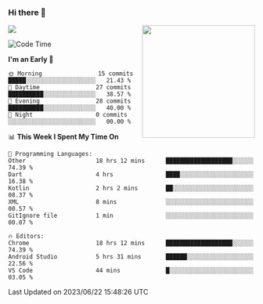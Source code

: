 ### Hi there 👋

![](https://metrics.lecoq.io/itaowu?template=classic&config.timezone=Asia%2FShanghai)
<img align='right' src="https://media.giphy.com/media/M9gbBd9nbDrOTu1Mqx/giphy.gif" width="230">

<!--START_SECTION:waka-->
![Code Time](http://img.shields.io/badge/Code%20Time-105%20hrs%2025%20mins-blue)

**I'm an Early 🐤** 

```text
🌞 Morning                15 commits          █████░░░░░░░░░░░░░░░░░░░░   21.43 % 
🌆 Daytime                27 commits          ██████████░░░░░░░░░░░░░░░   38.57 % 
🌃 Evening                28 commits          ██████████░░░░░░░░░░░░░░░   40.00 % 
🌙 Night                  0 commits           ░░░░░░░░░░░░░░░░░░░░░░░░░   00.00 % 
```


📊 **This Week I Spent My Time On** 

```text
💬 Programming Languages: 
Other                    18 hrs 12 mins      ███████████████████░░░░░░   74.39 % 
Dart                     4 hrs               ████░░░░░░░░░░░░░░░░░░░░░   16.38 % 
Kotlin                   2 hrs 2 mins        ██░░░░░░░░░░░░░░░░░░░░░░░   08.37 % 
XML                      8 mins              ░░░░░░░░░░░░░░░░░░░░░░░░░   00.57 % 
GitIgnore file           1 min               ░░░░░░░░░░░░░░░░░░░░░░░░░   00.07 % 

🔥 Editors: 
Chrome                   18 hrs 12 mins      ███████████████████░░░░░░   74.39 % 
Android Studio           5 hrs 31 mins       ██████░░░░░░░░░░░░░░░░░░░   22.56 % 
VS Code                  44 mins             █░░░░░░░░░░░░░░░░░░░░░░░░   03.05 % 
```


 Last Updated on 2023/06/22 15:48:26 UTC
<!--END_SECTION:waka-->

<!--
**itaowu/itaowu** is a ✨ _special_ ✨ repository because its `README.md` (this file) appears on your GitHub profile.

Here are some ideas to get you started:

- 🔭 I’m currently working on ...
- 🌱 I’m currently learning ...
- 👯 I’m looking to collaborate on ...
- 🤔 I’m looking for help with ...
- 💬 Ask me about ...
- 📫 How to reach me: ...
- 😄 Pronouns: ...
- ⚡ Fun fact: ...
-->
